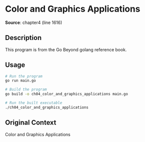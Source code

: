 # Color and Graphics Applications

**Source**: chapter4 (line 1616)

## Description

This program is from the Go Beyond golang reference book.

## Usage

```bash
# Run the program
go run main.go

# Build the program
go build -o ch04_color_and_graphics_applications main.go

# Run the built executable
./ch04_color_and_graphics_applications
```

## Original Context

Color and Graphics Applications
